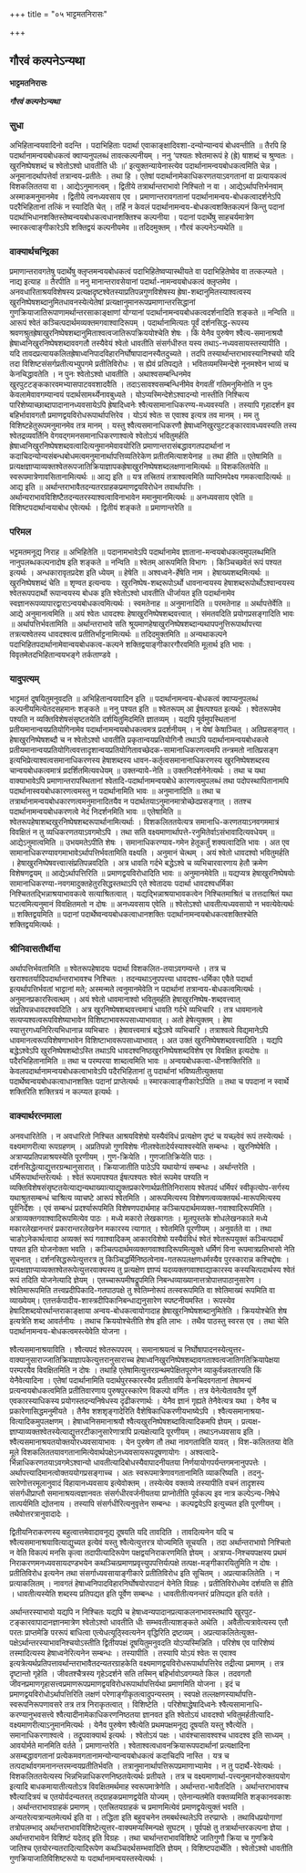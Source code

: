 +++
title = "०५ भाट्टमतनिरासः"

+++


## गौरवं कल्पनेऽन्यथा

**भाट्टमतनिरासः**

***गौरवं कल्पनेऽन्यथा***

### **सुधा**

अभिहितान्वयवादिनो वदन्ति । पदाभिहिताः पदार्था एवाकाङ्क्षादिवशा-दन्योन्यान्वयं बोधवन्तीति ॥ तैरपि हि पदार्थानामन्वयबोधकत्वं क्वाप्यनुपलब्धं तावत्कल्पनीयम् । ननु ‘पश्यतः श्वेतमारूपं हे (ह्रे) षाशब्दं च श्रुण्वतः । खुरनिष्पेषशब्दं च श्वेतोऽश्वो धावतीति धीः ॥’ इत्युक्तन्यायेनास्त्येव पदार्थानामन्वयबोधकत्वमिति चेन्न । अनूमानादर्थापत्तेर्वा तत्रान्वय-प्रतीतेः । तथा हि । एतेषां पदार्थानामेकाधिकरणतयाऽवगतानां वा प्रत्यायकत्वं विशकलिततया वा । आद्येऽनुमानत्वम् । द्वितीये तत्रार्थान्तराभावो निश्चितो न वा । आद्येऽर्थापत्तिर्भनवाम् अस्माकमनुमानमेव । द्वितीये त्वनध्यवसाय एव । प्रमाणान्तरावगतानां पदार्थानामन्वय-बोधकत्वादर्शनेऽपि पदरैभिहितानां तत्किं न स्यादिति चेत् । तर्हि न केवलं पदार्थानामन्वय-बोधकत्वशक्तिकल्पनं किन्तु पदानां पदार्थाभिधानशक्तिस्तेष्वन्वयबोधकत्वधानशक्तिश्च कल्पनीया । पदानां पदार्थेषु साहचर्यमात्रेण स्मारकत्वाङ्गीकारेऽपि शक्तिद्वयं कल्पनीयमेव ॥ तदिदमुक्तम् । गौरवं कल्पनेऽन्यथेति ॥

### **वाक्यार्थचन्द्रिका**

प्रमाणान्तरावगतेषु पदार्थेषु क्लृप्तमन्वयबोधकत्वं पदाभिहितेष्वप्यास्थीयते वा पदाभिहितेष्वेव वा तत्कल्प्यते । नाद्य इत्याह ॥ तैरपीति ॥ ननु मानान्तरावसेयानां पदार्था-नामन्वयबोधकत्वं क्लृप्तमेव । अनवधारिताश्रयविशेषस्य प्रत्यक्षदृष्टश्वेतस्याप्रतिपन्नगुणविशेषस्य ह्रेषा-शब्दानुमितस्याश्वत्वस्य खुरनिष्पेषशब्दानुमितधावनस्येत्येतेषां प्रत्यक्षानुमानरूपप्रमाणान्तरसिद्धानां गुणक्रियाजातिरूपाणामर्थान्तरसाकाङ्क्षाणां योग्यानां पदार्थानामन्वयबोधकत्वदर्शनादिति शङ्कते ॥ नन्विति ॥ आरूपं श्वेतं कञ्चित्पदार्थमव्यक्तमगवाश्वादिरूपम् । पदार्थानामित्यतः पूर्वं दर्शनसिद्ध-रूपस्य श्रवणश्रुतह्रेषाखुरनिष्पेषशब्दानुमिताश्वत्वजातिरूपक्रिययोश्चेति शेषः । किं येनैव पुरुषेण श्वैत्य-समानाश्रयौ ह्रेषाध्वनिखुरनिष्पेषशब्दाववगतौ तस्यैवेयं श्वेतो धावतीति संसर्गधीरुत यस्य तथाऽ-नध्यवसायस्तस्यापीति । यदि तावदप्रत्यायकलितह्रेषाध्वनिपादविहारनिर्घोषापादानस्यैतदुच्यते । तदपि तस्यार्थान्तराभावस्यानिश्चयो यदि तदा विशिष्टसंसर्गप्रतीत्यभ्युपगमे प्रतीतिविरोधः । स ह्येवं प्रतिपद्यते । भवितव्यमस्मिन्देशे नूनमश्वेन भाव्यं च केनचिद्धावतेति । न पुनः श्वेतोऽश्वो धावतीति । अथाश्वसम्बन्धिनमेव खुरपुटटङ्ककारवमभ्यासपाटववशादवैति । तदाऽसावश्वसम्बन्धिनीमेव वेगवतीं गतिमनुमिनोति न पुनः केवलामेवावगम्यान्वयं पदार्थसामर्थ्येनावबुध्यते । योऽप्यस्मिन्देशेऽश्वादन्यो नास्तीति निश्चित्य पारिशेष्याच्छाब्दापादानानध्यवसायेऽपि ह्रेषादिध्वनेः श्वैत्यसामानाधिकरण्य-मध्यवस्यति । तस्यापि गृहादर्शन इव बहिर्भावावगतौ प्रमाणद्वयविरोधरूपार्थापत्तिरेव । योऽयं श्वेतः स एवाश्व इत्यत्र तव मानम् । मम तु विशिष्टहेतुरूपमनुमानमेव तत्र मानम् । यस्तु श्वैत्यसमानाधिकरणौ ह्रेषाध्वनिखुरपुटटङ्कारवावध्यवस्यति तस्य श्वेतद्रव्यवर्तिनि वेगवद्गमनसमानाधिकरणाश्वत्वे श्वेतोऽयं भवितुमर्हति ह्रेषाध्वनिखुरनिष्पेषशब्दवत्वादित्यनुमानमेवावयोरिति प्रमाणान्तरासंबद्धावगतपदार्थानां न कदाचिदन्योन्यसंबन्धबोधमत्वमनुमानार्थापत्तिव्यतिरेकेण प्रतीतमित्याशयेनाह ॥ तथा हीति ॥ एतेषामिति ॥ प्रत्यक्षज्ञाप्याव्यक्तश्वेतरूपजातिक्रियाज्ञापकह्रेषाखुरनिष्पेषशब्दलक्षणानामित्यर्थः ॥ विशकलितयेति ॥ स्वरूपमात्रेणावसितानामित्यर्थः ॥ आद्य इति ॥ यत्र तत्त्रितयं तत्राश्वत्वमिति व्याप्तिमपेक्ष्य गमकत्वादित्यर्थः ॥ आद्य इति ॥ अर्थान्तराभावैतदन्यतरग्राहकप्रमाणद्वयविरोधेन तवार्थापत्तिः । अर्थान्यराभावविशिष्टैतदन्यतरस्याश्वत्वाविनाभावेन ममानुमानमित्यर्थः ॥ अनध्यवसाय एवेति ॥ विशिष्टपदार्थान्वयाबोध एवेत्यर्थः । द्वितीयं शङ्कते ॥ प्रमाणान्तरेति ॥

### **परिमल**

भट्टमतमनूद्य निराह ॥ अभिहितेति ॥ पदानामभावेऽपि पदार्थानामेव ज्ञाताना-मन्वयबोधकत्वमुपलब्धमिति नानुपलब्धकल्पनादोष इति शङ्कते ॥ नन्विति ॥ श्वेतम् आरूपमिति विभागः । किञ्चिच्छवेतं रूपं पश्यत इत्यर्थः । अन्धकारावृतप्रदेश इति ध्येयम् ॥ हेषेति ॥ अश्वध्वने-र्हेषेति नाम । हेषाख्यशब्दमित्यर्थः ॥ खुरनिष्पेषशब्दं चेति ॥ शृण्वत इत्यन्वयः । खुरनिष्पेष-शब्दरूपोऽर्थो धावनान्वयस्य हेषाशब्दरूपोर्थोऽश्वान्वयस्य श्वेतरूपपदार्थो रूपान्वयस्य बोधक इति श्वेतोऽश्वो धावतीति धीर्जायत इति पदार्थानामेव स्वज्ञानरूपव्यापारद्वाराऽन्वयबोधकत्वमित्यर्थः । स्वमतेनाह ॥ अनुमानादिति ॥ परमतेनाह ॥ अर्थापत्तेर्वेति ॥ आद्ये अनुमानत्वमिति ॥ अयं श्वेतः धावदश्वः हेषाखुरनिष्पेषशब्दवत्त्वात् । संमतवदिति प्रयोगप्रसङ्गादिति भावः ॥ अर्थापत्तिर्भवतामिति ॥ अर्थान्तराभावे सति श्रूयमाणहेषाखुरनिष्पेषशब्दान्यथापपनुत्तिरूपार्थापत्त्या तत्रत्यश्वेतस्य धावदश्वत्व प्रतीतिर्भाट्टनामित्यर्थः ॥ तदिदमुक्तमिति ॥ अन्यथाकल्पने पदाभिहितपदार्थानामेवान्वयबोधकत्व-कल्पने शक्तिद्वयाङ्गीकारगौरवमिति मूलार्थ इति भावः । विवृतमेतदभिहितान्वयभङ्गे तर्कताण्डवे ।

### **यादुपत्यम्**

भाट्टमतं दूषयितुमनुवदति ॥ अभिहितान्वयवादिन इति ॥ पदार्थानामन्वय-बोधकत्वं क्वाप्यनुपलब्धं कल्पनीयमित्येतदसहमानः शङ्कते ॥ ननु पश्यत इति ॥ श्वेतरूपम् आ ईषत्पश्यत इत्यर्थः । श्वेतरूपमेव पश्यति न व्यक्तिविशेषसंसृष्टतयेति दर्शयितुमिदमिति ज्ञातव्यम् । यद्यपि पूर्वमुपस्थितानां प्रतीयमानान्वयप्रतियोगिनामेव पदार्थानामन्वयबोधकत्वमत्र प्रदर्शनीयम् । न येषां केषाञ्चित् । अतिप्रसङ्गात् । हेषाखुरनिष्पेषशब्दौ च न श्वेतोऽश्वो धावतीति प्रकृतान्वयप्रतियोगिनौ तथाऽपि पदार्थानामन्वयबोधकत्वे प्रतीयमानान्वयप्रतियोगित्ववत्तादृशान्वयप्रतियोगितावच्छेदक-सामानाधिकरणत्वमपि तन्त्रमतो नातिप्रसङ्ग इत्यभिप्रेत्याश्वत्वसमानाधिकरणस्य हेषाशब्दस्य धावन-कर्तृत्वसमानानाधिकरणस्य खुरनिष्पेषशब्दस्य चान्वयबोधकत्वमात्रं प्रदर्शितमित्यवधेयम् ॥ उक्तन्याये-नेति ॥ उक्तनिदर्शनेनेत्यर्थः । तथा च यथा वाक्याभावेऽपि प्रमाणान्तरापस्थितानां श्वेतादि-पदार्थानामन्वयबोधे कारणत्वमुपलब्धं तथा पदोपस्थापितानामपि पदार्थानास्वयबोधकारणत्वमस्तु न पदार्थानामिति भावः ॥ अनुमानादिति ॥ तथा च तत्रार्थानामन्वयबोधकारणत्वमनुमानादितयैव न पदार्थतयाऽनुमानमात्रोच्छेदप्रसङ्गात् । ततश्च पदार्थानामन्वयबोधकरणत्वे नेदं निदर्शनमिति भावः ॥ एतेषामिति ॥ श्वेतरूपहेषाशब्दखुरनिष्पेषशब्दरूपार्थानामित्यर्थाः । विशकलिततयेत्यत्र समानाधि-करणतयाऽनवगममात्रं विवक्षितं न तु व्यधिकरणतयाऽवगमोऽपि । तथा सति वक्ष्यमाणार्थापत्ते-रनुमितेर्वाऽसंभावादित्यवधेयम् ॥ आद्येऽनुमात्वमिति ॥ उभयमतेऽपीति शेषः । समानाधिकरण्याव-गमेन हेतूकर्तुं शक्यत्वादिति भावः । अत एव सामानाधिकरण्यावगमाभावेऽर्थापत्तिर्भवतामिति वक्ष्यति । अनुमानं चेत्थम् । अयं श्वेतो धावदश्वो भवितुमर्हति । हेषाखुरनिष्पेषवत्त्वात्संप्रतिपन्नवदिति । अत्र धावति गर्दभे बद्धेऽश्वे च व्यभिचारवारणाय हेतौ क्रमेण विशेषणद्वयम् ॥ आद्येऽर्थापत्तिरिति ॥ प्रमाणद्वयविरोधादिति भावः ॥ अनुमानमेवेति ॥ यद्यप्यत्र हेषाखुरनिष्पेषयोः सामानाधिकरण्या-नवगमादुक्तहेतुरसिद्धस्तथाऽपि एते श्वेतादयः पदार्था धावदश्वधर्मिका निश्चिततद्भिन्नाश्रयाभावकत्वे सत्याश्रितत्वात् । यद्यद्भिन्नाश्रयाभावकत्वेन निश्चितमाश्रितं च तत्तदाश्रितं यथा घटत्वमित्यनुमानं विवक्षितमतो न दोषः ॥ अनध्यवसाय एवेति ॥ श्वेतोऽश्वो धावतीत्यध्यवसायो न भवत्येवेत्यर्थः ॥ शक्तिद्वयमिति ॥ पदानां पदार्थेष्वन्वयबोधकत्वाधानशक्तिः पदार्थानामन्वयबोधकत्वशक्तिश्चेति शक्तिद्वयमित्यर्थः ।

### **श्रीनिवासतीर्थीया**

अर्थापत्तिर्भवतामिति ॥ श्वेतरूपहेषादयः पदार्था विशकलित-तयाऽवगम्यन्ते । तत्र च खराश्वतर्यादिपदार्थान्तराभावश्च निश्चितः । तदन्यथाऽनुपपत्त्या धावदश्व-धर्मिका एवैते पदार्था इत्यर्थापत्तिर्भवतां भाट्टानां मते; अस्मन्मते त्वनुमानमेवेति न पदार्थानां तत्रान्वय-बोधकत्वमित्यर्थः । अनुमानप्रकारस्त्वित्थम् । अयं श्वेतो धावमानाश्वो भवितुमर्हति हेषाखुरनिष्पेष-शब्दवत्त्वात् संप्रतिपन्नधावदश्ववदिति । अत्र खुरनिष्पेषशब्दवत्त्वमात्रं धावति गर्दभे व्यभिचारि । तत्र धावमानत्वे सत्यप्यश्वत्वरूपविशेष्याभावेन विशिष्टाभावरूपसाध्याभावात् । अतो हेषेत्युक्तम् । हेषा स्यात्तुरगध्यनिरित्यभिधानान्न व्यभिचारः । हेषावत्त्वमात्रं बद्धेऽश्वे व्यभिचारि । तत्राश्वत्वे विद्यमानेऽपि धावमानत्वरूपविशेषणाभावेन विशिष्टाभावरूपसाध्याभावत् । अत उक्तं खुरनिष्पेषशब्दवत्त्वादिति । यद्यपि बद्धेऽश्वेऽपि खुरनिष्पेषशब्दोऽस्ति तथाऽपि धावदश्वनिष्ठखुरनिष्पेषशब्दविशेष एव विवक्षित इत्यदोषः ॥ पदैरभिहितानामिति ॥ तथा च परम्परया शाब्दत्वमिति भावः ॥ अन्वयबोधकत्वा-धीनशक्तिरिति ॥ केवलपदार्थानामन्वयबोधकत्वाभावेऽपि पदैरभिहितानां तु पदार्थानां भविष्यतीत्युक्तया पदार्थेष्वन्वयबोधकत्वाधानशक्तिः पदानां प्राप्तेत्यर्थः ॥ स्मारकत्वाङ्गीकारेऽपिति ॥ तथा च पपदानां न स्वार्थे शक्तिरिति शक्तित्रयं न कल्प्यत इत्यर्थः ।

### **वाक्यार्थरत्नमाला**

अनवधारितेति । न अवधारितो निश्चित आश्रयविशेषो यस्यैवंविधं प्रत्यक्षेण दृष्टं च यच्छ्वेवं रूपं तस्येत्यर्थः । वक्ष्यमाणरीत्या रूपग्रहणम् । अप्रतिपन्नो गुणविशेषः नीलश्वेतादेर्यस्याश्वस्येति सम्बन्धः । खुरनिष्पेषेति । अत्राप्यप्रतिपन्नाश्रयस्येति पूरणीयम् । गुण-क्रियेति । गुणजातिक्रियेति पाठः । दर्शनसिद्धेत्याद्युत्तरग्रन्थानुसारात् । क्रियाजातीति पाठेऽपि यथायोग्यं सम्बन्धः । अर्थान्तरेति । धर्मिरूपार्थान्तरेत्यर्थः । श्वेतं रूपमापश्यत ईषत्पश्यतः श्वेतं रूपमेव पश्यति न व्यक्तिविशेषसंसृष्टतयेत्याद्यन्यथाख्यात्याद्युक्तप्रकारेणार्थप्रतीतिनिरासाय श्वेतपदं धर्मिपरं स्वीकृत्योप-सर्गस्य यथाश्रुतसम्बन्धं चाश्रित्य व्याचष्टे आरूपं श्वेतमिति । आरूपमित्यस्य विशेषणत्वव्यक्तयर्थ-मारूपमित्यस्य पूर्वनिर्देशः । एवं सम्बन्धं प्रदर्श्यारूपमिति विशेषणपदार्थमाह कञ्चित्पदार्थमव्यक्त-गवाश्वादिरूपमिति । अत्राव्यक्तगवाश्वादिरूपमित्येव पाठः । मध्ये मकारो लेखकागतः । मूलपुस्तके शोधलेखनकाले मध्ये मकारलेखानन्तरं प्रकारान्तरलेखनेन मकारस्य त्यागात् । श्वेतमिति पूरणीयम् । अनुवर्तते वा । तथा चाङोऽनेकार्थत्वादा अव्यक्तं रूपं गवाश्वादिकम् आकारविशेषो यस्यैवंविधं श्वेतं श्वेतरूपयुक्तं कञ्चित्पदार्थं पश्यत इति योजनोक्ता भवति । कञ्चित्पदार्थमव्यक्तगवाश्वादिरूपमित्युक्ते धर्मिणं विना रूपमात्रप्रतिभासो नेति सूचनात् । दर्शनसिद्धरूपेत्युत्तरत्र तु किञ्चिद्धर्मिनिष्ठत्वेनाव-गतरूपलक्षणधर्मस्यैव पुरस्कारान्न कश्चिद्दोषः । प्रत्यक्षज्ञाप्याव्यक्तश्वेतरूपेत्युत्तरवाक्यस्य तु प्रत्यक्षेण ज्ञाप्यं यदव्यक्तगवाश्वाद्याकारस्य कस्यचित्पदार्थस्य श्वेतं रूपं तदिति योजनेत्यादि ज्ञेयम् । एतच्चारूपमीषद्रूपमिति निबन्धव्याख्यानात्तत्रोपात्तपाठानुसारेण । श्वेतिमारूपमिति तत्त्वप्रदीपिकादि-गतपाठपक्षे तु श्वेतिम्नोरूपं तत्स्वरूपमिति वा श्वेतिमाख्यं रूपमिति वा व्याख्येयम्। एतत्तर्कपादीय-शास्त्रदीपिकानिबन्धाद्यनुसारेण स्पष्टनीयमस्ति । रूपस्येव हेषादिशब्दयोरर्थान्तराकाङ्क्षाया अन्वय-बोधकत्वायोगादाह ह्रेषाखुरनिष्पेषशब्दानुमितेति । क्रिययोश्चेति शेष इत्यत्रेति शब्द आवर्तनीयः । तथाच क्रिययोश्चेतीति शेष इति लाभः । तथैव पाठस्तु स्वरस एव । तथा चेति पदार्थानामन्वय-बोधकत्वमस्त्येवेति योजना ।

श्वैत्यसमानाश्रयाविति । श्वैत्यपदं श्वेतरूपपरम् । समानाश्रयत्वं च निर्घोषापादनस्येत्युत्तर-वाक्यानुसाराज्जातिक्रियाज्ञापकेत्युत्तरानुसाराच्च हेषाध्वनिखुरनिष्पेषशब्दावगताश्वत्वजातिगतिक्रियापेक्षया परम्परयैव विवक्षितमिति न दोषः । तथाहि एतेषामित्युत्तरग्रन्थमपेक्षितपूरणेन व्याकुर्वन्नवतारयति किं येनैवेत्यादिना । एतेषां पदार्थानामिति पदार्थपुरस्कारस्यैव प्रतीतावपि केनचिदवगतानां तेषामन्यं प्रत्यन्वयबोधकत्वमिति प्रतीतिवारणाय पुरुषपुरस्कारेण विकल्पो वर्णितः । तत्र येनेत्येतावतैव पूर्णे एवकारस्याधिकस्य प्रयोगस्तदन्यनिषेधस्य दृढीकरणार्थः । येनैव ज्ञानं गृह्यते तेनैवेत्यत्र यथा । येनैव च प्रकारेणासिद्धमनुमीयते । तैनैव शशशृङ्गादेरिति वैशेषिकाधिकरणीयभाष्येऽपि । श्वैत्यसमानाश्रया-वित्यादिकमुपलक्षणम् । हेषाध्वनिसमानाश्रयौ श्वैत्यखुरनिष्पेषशब्दावित्यादिकमपि ज्ञेयम् । प्रत्यक्ष-ज्ञाप्याव्यक्तश्वेतस्येत्याद्युत्तरटीकानुसारेणात्रापि प्रत्यक्षेत्यादि पूरणीयम् । तथाऽनध्यवसाय इति । श्वैत्यसमानाश्रयतयोक्तयोरध्यवसायाभावः । येन पुरुषेण तौ तथा नावगताविति यावत् । विश-कलिततया वेति मूले विशकलिततयावगतानामित्येवार्थपक्षेऽनध्यवसायरूपदूषणायोगः । अश्वत्वादे-र्भिन्नाधिकरणतयाऽवगमेऽश्वान्यो धावतीत्यादिबोधस्यैवापादनीयतया निर्णयायोगपर्यन्तगमनानुपपत्तेः । अर्थापत्त्यादिमानत्वोक्तययोगप्रसङ्गाच्च । अतः स्वरूपमात्रेणावगतानामिति व्याकरिष्यति । तदनु-सारेणोत्तरमूलानुवादं विहायानध्यवसाय इत्येवोक्तम् । तस्येत्येव वक्तव्ये तस्यापीति वचनं तादृशस्य संसर्गधीप्राप्तौ समानाश्रयत्वज्ञानवतः संसर्गधीरवर्जनीयतया प्राप्नोतीति पूर्वकल्प इव नात्र कल्पेऽन्य-निषेधे तात्पर्यमिति द्योतनाय । तस्यापि संसर्गधीरित्यनुवृत्तेन सम्बन्धः । कल्पद्वयेऽपि इत्युच्यत इति पूरणीयम् । तथैवोत्तरत्रानुवादादेः ।

द्वितीयनिराकरणस्य बहुत्वात्तमेवादावनूद्य दूषयति यदि तावदिति । तावदित्यनेन यदि च श्वैत्यसमानाश्रयावित्याद्युच्यत इत्येवं यस्तु श्वैत्येत्युत्तरत्र योज्यमिति सूचयति । तदा अर्थान्तराभावो निश्चितो न वेति विकल्पं मनसि कृत्वा तदापीत्यादिरूपेण पक्षद्वयनिराकरणमिति ज्ञेयम् । अत्राप्य-निश्चयपक्षस्य प्रथमं निराकरणमनध्यवसायदण्डभयेन कथञ्चित्प्रमाणप्रवृत्त्युपपत्तिर्यत्पक्षे तत्पक्ष-मङ्गीकारयितुमिति न दोषः । प्रतीतिविरोध इत्यनेन तथा संसर्गाध्यवसायाङ्गीकारे प्रतीतिविरोध इति सूचितम् । अप्रत्याकलितेति । न प्रत्याकलितम् । नावगतं हेषाध्वनिपादविहारनिर्घोषयोरपादानं येनेति विग्रहः । प्रतीतिविरोधमेव दर्शयति स हीति । धावतीत्यस्येति शब्दस्य प्रतिपद्यत इति पूर्वेण सम्बन्धः । धावतीतीत्यनन्तरं प्रतिपद्यत इति वर्तते ।

अर्थान्तरस्याभावो यद्यपि न निश्चितः यद्यपि च हेषाध्वन्यपादानप्रत्याकलनाभावस्तथापि खुरपुट-टङ्कारवापादानज्ञानमात्रेण श्वेतोऽश्वो धावतीति धीः सम्भवतीत्याशङ्कते अथेति । अवैतीत्यत्रावेत्यस्य एतौ परतः प्राप्तमेङि पररूपं बाधित्वा एत्येधत्यूठ्स्वित्यनेन वृद्धिरिति द्रष्टव्यम् । अप्रत्याकलितेत्युक्त-पक्षेऽर्थान्तरस्याभावनिश्चयोऽस्तीति द्वितीयपक्षं दूषयितुमनुवदति योऽप्यस्मिन्निति । परिशेष एव पारिशेष्यं तस्मादित्यस्य हेषाध्वनेरित्यनेन सम्बन्धः । तस्यापीति । तस्यापि योऽयं श्वेतः स एवाश्व इत्यत्रेत्यर्थप्रतिपत्तावर्थान्तराभावैतदन्यतरग्राहकेति वक्ष्यमाणद्वयविरोधरूपार्थापत्तिरेव तद्रीत्या प्रमाणम् । तत्र दृष्टान्तो गृहेति । जीवतश्चैत्रस्य गृहेऽदर्शने सति तस्मिन् बहिर्भावोऽवगम्यते किल । तदवगतौ जीवनप्रमाणगृहासत्त्वप्रमाणरूपप्रमाणद्वयविरोधरूपार्थापत्तिर्यथा प्रमाणमिति योजना । इदं च प्रमाणद्वयविरोधोऽर्थापत्तिरिति लक्षणं परेणाङ्गीकृतत्वादुपन्यस्तम् । स्वपक्षे तल्लक्षणस्यार्थापत्ति-स्वरूपनिरूपणावसरे तत्र तत्र निराकृतत्वात् । विशिष्टेति । परिशेषाद्धेषादिध्वनेः श्वैत्यसामानाधि-करण्यानुभवसत्त्वे श्वैत्यादीनामेकाधिकरणनिष्ठतया ज्ञानवत इति श्वेतोऽयं धावदश्वो भवितुमर्हतीत्यादि-वक्ष्यमाणरीत्याऽनुमानमित्यर्थः । येनैव पुरुषेण श्वैत्येति प्रथमपक्षमनूद्य दूषयति यस्तु श्वैत्येति । समानाधिकरणाश्वत्वे । तद्रूपवाक्यार्थ इत्यर्थः । श्वेतोऽयं पक्षः । धावंश्चासावश्वश्च धावदश्व इति साध्यम् । आवयोर्मते मानमिति वर्तते । प्रमाणान्तरेति । श्वेताश्वत्वधावनक्रियारूपपदार्थानां प्रत्यक्षादिना असम्बद्धावगतानां प्रत्येकमवगतानामन्योन्यान्वयबोधकत्वं कदाचिदपि नास्ति । यत्र च तत्पदार्थावगमनानन्तरमन्वयप्रतीतिर्भवति । तत्रानुमानार्थापत्तिरूपप्रमाणाभ्यामेव । न तु पदार्थै-रेवेत्यर्थः । विशकलिततयेत्यस्य भिन्नभिन्नाधिकरणनिष्ठतयेत्यर्थः प्रतीयते । तत्र च वक्ष्यमाणार्था-पत्त्यनुमानयोरुक्तययोग इत्यादि बाधकमायातीत्यतोऽत्र विवक्षितमर्थमाह स्वरूपमात्रेणेति । अर्थान्तरा-भावैतदिति । अर्थान्तराभावश्च श्वैत्यादित्रयं च एतयोर्यदन्यतरत् तद्ग्राहकप्रमाणद्वयेति योज्यम् । एतेनान्यतमेति वक्तव्यमिति शङ्कानवकाशः । अर्थान्तराभावग्राहकं प्रमाणम् । एतत्त्रितयग्राहकं च प्रमाणमित्येवं प्रमाणद्वयेत्युक्तं भवति । अन्यतरेत्यत्रान्यतमेत्यर्थ इति वा । तद्धिता इति बहुवचनेन तमबर्थस्थलेऽपि तरप्प्राप्तेः । तथाविधप्रयोगाणां तत्रोपलम्भाद् अर्थान्तराभावविशिष्टेत्युत्तर-वाक्यमप्यस्मिन्पक्षे सुघटम् । पूर्वपक्षे तु तत्रार्थान्तरकल्पना ज्ञेया । अर्थान्तराभावेन विशिष्टं यदेतद् इति विग्रहः । तथा चार्थान्तराभावविशिष्टे जातिगुणौ क्रिया च गुणक्रिये जातिश्च एतयोरन्यतरादित्यादिरूपेण कथञ्चिदर्थसम्भवादिति ज्ञेयम् । विशिष्टपदार्थेति । श्वेतोऽश्वो धावतीति गुणक्रियाजातिविशिष्टरूपो यः पदार्थानामन्वयस्तस्येत्यर्थः ।

